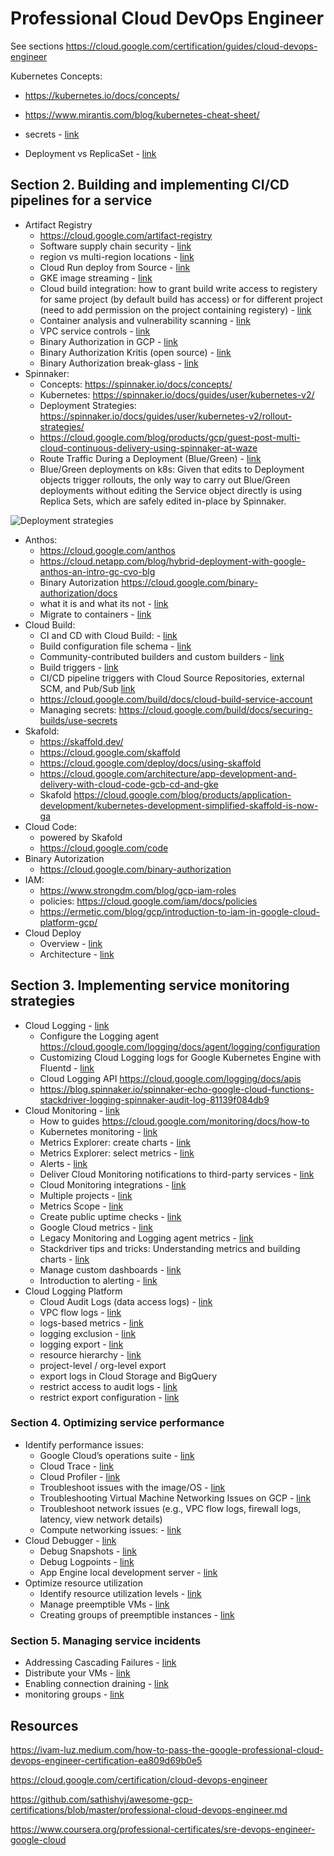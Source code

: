 # Professional Cloud DevOps Engineer
See sections https://cloud.google.com/certification/guides/cloud-devops-engineer

Kubernetes Concepts:
- https://kubernetes.io/docs/concepts/
- https://www.mirantis.com/blog/kubernetes-cheat-sheet/
- secrets - [link](https://kubernetes.io/docs/concepts/configuration/secret/)

- Deployment vs ReplicaSet - [link](https://stackoverflow.com/questions/69448131/kubernetes-whats-the-difference-between-deployment-and-replica-set)


## Section 2. Building and implementing CI/CD pipelines for a service
- Artifact Registry
  - https://cloud.google.com/artifact-registry
  - Software supply chain security - [link](https://cloud.google.com/software-supply-chain-security/docs/overview)
  - region vs multi-region locations - [link](https://cloud.google.com/artifact-registry/docs/repositories/repo-locations)
  - Cloud Run deploy from Source - [link](https://cloud.google.com/run/docs/deploying-source-code)
  - GKE image streaming - [link](https://cloud.google.com/kubernetes-engine/docs/how-to/image-streaming)
  - Cloud build integration: how to grant build write access to registery for same project (by default build has access) or for different project (need to add permission on the project containing registery) - [link](https://cloud.google.com/artifact-registry/docs/configure-cloud-build)
  - Container analysis and vulnerability scanning - [link](https://cloud.google.com/artifact-registry/docs/analysis)
  - VPC service controls - [link](https://cloud.google.com/vpc-service-controls/docs/overview)
  - Binary Authorization in GCP - [link](https://cloud.google.com/binary-authorization/docs/overview)
  - Binary Authorization Kritis (open source) - [link](https://github.com/grafeas/kritis/blob/master/docs/binary-authorization.md)
  - Binary Authorization break-glass - [link](https://cloud.google.com/binary-authorization/docs/using-breakglass)
- Spinnaker:
  - Concepts: https://spinnaker.io/docs/concepts/
  - Kubernetes: https://spinnaker.io/docs/guides/user/kubernetes-v2/
  - Deployment Strategies: https://spinnaker.io/docs/guides/user/kubernetes-v2/rollout-strategies/ 
  - https://cloud.google.com/blog/products/gcp/guest-post-multi-cloud-continuous-delivery-using-spinnaker-at-waze
  - Route Traffic During a Deployment (Blue/Green) - [link](https://spinnaker.io/docs/guides/user/kubernetes-v2/traffic-management/#route-traffic-during-a-deployment-bluegreen)
  - Blue/Green deployments on k8s: Given that edits to Deployment objects trigger rollouts, the only way to carry out Blue/Green deployments without editing the Service object directly is using Replica Sets, which are safely edited in-place by Spinnaker.


![Deployment strategies](https://user-images.githubusercontent.com/1645304/188506941-cc3b57fc-6a08-4ebb-bc82-b40ec1d9bcd6.png)

- Anthos:
  - https://cloud.google.com/anthos
  - https://cloud.netapp.com/blog/hybrid-deployment-with-google-anthos-an-intro-gc-cvo-blg
  - Binary Autorization https://cloud.google.com/binary-authorization/docs
  - what it is and what its not - [link](https://medium.com/fourcast-premier-google-cloud-partner/laying-my-hands-on-anthos-what-it-is-and-what-its-not-b4a2efbe6d67)
  - Migrate to containers - [link](https://cloud.google.com/migrate/containers)
- Cloud Build:
  - CI and CD with Cloud Build: - [link](https://cloud.google.com/build)
  - Build configuration file schema - [link](https://cloud.google.com/build/docs/build-config-file-schema)
  - Community-contributed builders and custom builders - [link](https://cloud.google.com/build/docs/configuring-builds/use-community-and-custom-builders)
  - Build triggers - [link](https://cloud.google.com/build/docs/automating-builds/create-manage-triggers)
  - CI/CD pipeline triggers with Cloud Source Repositories, external SCM, and Pub/Sub [link](https://cloud.google.com/build/docs/automating-builds/create-manage-triggers#whats_next)
  - https://cloud.google.com/build/docs/cloud-build-service-account
  - Managing secrets: https://cloud.google.com/build/docs/securing-builds/use-secrets
- Skafold:
  - https://skaffold.dev/
  - https://cloud.google.com/skaffold
  - https://cloud.google.com/deploy/docs/using-skaffold
  - https://cloud.google.com/architecture/app-development-and-delivery-with-cloud-code-gcb-cd-and-gke
  - Skafold https://cloud.google.com/blog/products/application-development/kubernetes-development-simplified-skaffold-is-now-ga
- Cloud Code:
  - powered by Skafold
  - https://cloud.google.com/code
- Binary Autorization
  - https://cloud.google.com/binary-authorization
- IAM:
  - https://www.strongdm.com/blog/gcp-iam-roles
  - policies: https://cloud.google.com/iam/docs/policies
  - https://ermetic.com/blog/gcp/introduction-to-iam-in-google-cloud-platform-gcp/
- Cloud Deploy
  - Overview - [link](https://cloud.google.com/deploy/docs/overview)
  - Architecture - [link](https://cloud.google.com/deploy/docs/architecture)

## Section 3. Implementing service monitoring strategies
- Cloud Logging - [link](https://cloud.google.com/logging)
  - Configure the Logging agent https://cloud.google.com/logging/docs/agent/logging/configuration
  - Customizing Cloud Logging logs for Google Kubernetes Engine with Fluentd - [link](https://cloud.google.com/architecture/customizing-stackdriver-logs-fluentd)
  - Cloud Logging API https://cloud.google.com/logging/docs/apis
  - https://blog.spinnaker.io/spinnaker-echo-google-cloud-functions-stackdriver-logging-spinnaker-audit-log-81139f084db9
- Cloud Monitoring - [link](https://cloud.google.com/monitoring)
  - How to guides https://cloud.google.com/monitoring/docs/how-to
  - Kubernetes monitoring - [link](https://cloud.google.com/stackdriver/docs/solutions/gke/observing)
  - Metrics Explorer: create charts - [link](https://cloud.google.com/monitoring/charts/metrics-explorer)
  - Metrics Explorer: select metrics - [link](https://cloud.google.com/monitoring/charts/metrics-selector)
  - Alerts - [link](https://cloud.google.com/monitoring/alerts)
  - Deliver Cloud Monitoring notifications to third-party services - [link](https://cloud.google.com/community/tutorials/delivering-cloud-monitoring-notifications-to-third-party-services)
  - Cloud Monitoring integrations - [link](https://cloud.google.com/monitoring/agent/integrations)
  - Multiple projects - [link](https://cloud.google.com/monitoring/settings)
  - Metrics Scope - [link](https://cloud.google.com/monitoring/settings/manage-api)
  - Create public uptime checks - [link](https://cloud.google.com/monitoring/uptime-checks/)
  - Google Cloud metrics - [link](https://cloud.google.com/monitoring/api/metrics_gcp)
  - Legacy Monitoring and Logging agent metrics - [link](https://cloud.google.com/monitoring/api/metrics_agent)
  - Stackdriver tips and tricks: Understanding metrics and building charts - [link](https://cloud.google.com/blog/products/management-tools/stackdriver-tips-and-tricks-understanding-metrics-and-building-charts)
  - Manage custom dashboards - [link](https://cloud.google.com/monitoring/charts/dashboards)
  - Introduction to alerting - [link](https://cloud.google.com/monitoring/alerts/)
- Cloud Logging Platform
  - Cloud Audit Logs (data access logs) - [link](https://cloud.google.com/logging/docs/audit)
  - VPC flow logs - [link](https://cloud.google.com/vpc/docs/using-flow-logs)
  - logs-based metrics - [link](https://cloud.google.com/logging/docs/logs-based-metrics)
  - logging exclusion - [link](https://cloud.google.com/logging/docs/routing/overview#exclusions)
  - logging export - [link](https://cloud.google.com/logging/docs/export/configure_export_v2)
  - resource hierarchy - [link](https://cloud.google.com/resource-manager/docs/cloud-platform-resource-hierarchy)
  - project-level / org-level export
  - export logs in Cloud Storage and BigQuery 
  - restrict access to audit logs - [link](https://cloud.google.com/logging/docs/audit/configure-data-access)
  - restrict export configuration - [link](https://cloud.google.com/compute/docs/images/restricting-image-access)

### Section 4. Optimizing service performance
- Identify performance issues:
  - Google Cloud’s operations suite - [link](https://cloud.google.com/blog/topics/developers-practitioners/introduction-google-clouds-operations-suite)
  - Cloud Trace - [link](https://cloud.google.com/trace)
  - Cloud Profiler - [link](https://cloud.google.com/profiler/docs)
  - Troubleshoot issues with the image/OS - [link](https://cloud.google.com/artifact-registry/docs/docker/troubleshoot)
  - Troubleshooting Virtual Machine Networking Issues on GCP - [link](https://cloudacademy.com/course/troubleshooting-virtual-machine-networking-issues-gcp-2801/ssh-errors/)
  - Troubleshoot network issues (e.g., VPC flow logs, firewall logs, latency, view network details)
  - Compute networking issues: - [link](https://cloud.google.com/compute/docs/troubleshooting/troubleshooting-networking)
- Cloud Debugger - [link](https://cloud.google.com/debugger/docs)
  - Debug Snapshots - [link](https://cloud.google.com/debugger/docs/using/snapshots)
  - Debug Logpoints - [link](https://cloud.google.com/debugger/docs/using/logpoints)
  - App Engine local development server - [link](https://cloud.google.com/appengine/docs/legacy/standard/python/tools/using-local-server)
- Optimize resource utilization
  - Identify resource utilization levels - [link](https://cloudacademy.com/course/optimizing-resource-utilization-on-gcp-1466/identifying-resource-utilization-levels/)
  - Manage preemptible VMs - [link](https://cloud.google.com/compute/docs/instances/preemptible)
  - Creating groups of preemptible instances - [link](https://cloud.google.com/compute/docs/instance-groups/creating-groups-of-managed-instances#creating_groups_of_preemptible_instances)


### Section 5. Managing service incidents
- Addressing Cascading Failures - [link](https://sre.google/sre-book/addressing-cascading-failures/)
- Distribute your VMs - [link](https://cloud.google.com/compute/docs/tutorials/robustsystems#distribute)
- Enabling connection draining - [link](https://cloud.google.com/load-balancing/docs/enabling-connection-draining)
- monitoring groups - [link](https://cloud.google.com/compute/docs/instance-groups/creating-groups-of-managed-instances#monitoring_groups%29)

## Resources
https://ivam-luz.medium.com/how-to-pass-the-google-professional-cloud-devops-engineer-certification-ea809d69b0e5

https://cloud.google.com/certification/cloud-devops-engineer

https://github.com/sathishvj/awesome-gcp-certifications/blob/master/professional-cloud-devops-engineer.md

https://www.coursera.org/professional-certificates/sre-devops-engineer-google-cloud


